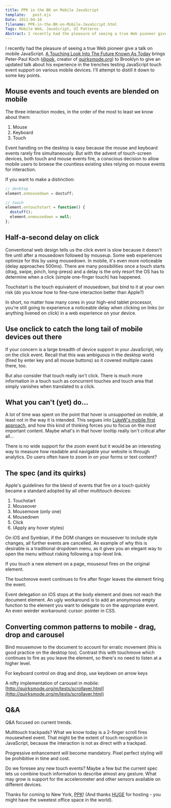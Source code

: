 ```yaml
---
title: PPK in the BK on Mobile JavaScript
template:   post.ejs
Date: 2011-04-16	
filename: PPK-in-the-BK-on-Mobile-JavaScript.html
Tags: Mobile Web, JavaScript, UI Patterns
Abstract: I recently had the pleasure of seeing a true Web pioneer give a talk on mobile JavaScript. A Touching Look Into The Future Known As Today brings Peter-Paul Koch (@ppk, creator of quirksmode.org) to Brooklyn to give an updated talk about his experience in the trenches testing JavaScript touch event support on various mobile devices. I'll attempt to distill it down to some key points.
---
```


I recently had the pleasure of seeing a true Web pioneer give a talk on
mobile JavaScript. [A Touching Look Into The Future Known As
Today](http://www.meetup.com/doctype-html/events/17057021/) brings
Peter-Paul Koch ([@ppk](http://twitter.com/PPK), creator of
[quirksmode.org](http://www.quirksmode.org/)) to Brooklyn to give an
updated talk about his experience in the trenches testing JavaScript
touch event support on various mobile devices. I'll attempt to distill
it down to some key points.

## Mouse events and touch events are blended on mobile

The three interaction modes, in the order of the most to least we know
about them:

1.  Mouse
2.  Keyboard
3.  Touch

Event handling on the desktop is easy because the mouse and keyboard
events rarely fire simultaneously. But with the advent of touch-screen
devices, both touch and mouse events fire, a conscious decision to allow
mobile users to browse the countless existing sites relying on mouse
events for interaction.

If you want to make a distinction:

```javascript
// desktop
element.onmousedown = dostuff;

// touch
element.ontouchstart = function() {
  dostuff();
  element.onmousedown = null;
};
```

## Half-a-second delay on click

Conventional web design tells us the click event is slow because it
doesn't fire until after a mousedown followed by mouseup. Some web
experiences optimize for this by using mousedown. In mobile, it's even
more noticeable (delay approaches 500ms). There are many possibilities
once a touch starts (drag, swipe, pinch, long-press) and a delay is the
only resort the OS has to determine when a click (simple one-finger
touch) has happened.

Touchstart is the touch equivalent of mousedown, but bind to it at your
own risk (do you know how to fine-tune interaction better than Apple?)

In short, no matter how many cores in your high-end tablet processor,
you're still going to experience a noticeable delay when clicking on
links (or anything livened on click) in a web experience on your device.

## Use onclick to catch the long tail of mobile devices out there

If your concern is a large breadth of device support in your JavaScript,
rely on the click event. Recall that this was ambiguous in the desktop
world (fired by enter key and all mouse buttons) so it covered multiple
cases there, too.

But also consider that touch really isn't click. There is much more
information in a touch such as concurrent touches and touch area that
simply vanishes when translated to a click.

## What you can't (yet) do…

A lot of time was spent on the point that hover is unsupported on
mobile, at least not in the way it is intended. This segues into
[LukeW's mobile first approach](http://www.lukew.com/ff/entry.asp?933),
and how this kind of thinking forces you to focus on the most important
content. Maybe what's in that hover tooltip really isn't critical after
all...

There is no wide support for the zoom event but it would be an
interesting way to measure how readable and navigable your website is
through analytics. Do users often have to zoom in on your forms or text
content?

## The spec (and its quirks)

Apple's guidelines for the blend of events that fire on a touch quickly
became a standard adopted by all other multitouch devices:

1.  Touchstart
2.  Mouseover
3.  Mousemove (only one)
4.  Mousedown
5.  Click
6.  (Apply any hover styles)

On iOS and Symbian, if the DOM changes on mouseover to include style
changes, all further events are cancelled. An example of why this is
desirable is a traditional dropdown menu, as it gives you an elegant way
to open the menu without risking following a top-level link.

If you touch a new element on a page, mouseout fires on the original
element.

The touchmove event continues to fire after finger leaves the element
firing the event.

Event delegation on iOS stops at the body element and does not reach the
document element. An ugly workaround is to add an anonymous empty
function to the element you want to delegate to on the appropriate
event. An even weirder workaround: cursor: pointer in CSS.

## Converting common patterns to mobile - drag, drop and carousel

Bind mousemove to the document to account for erratic movement (this is
good practice on the desktop too). Contrast this with touchmove which
continues to fire as you leave the element, so there's no need to listen
at a higher level.

For keyboard control on drag and drop, use keydown on arrow keys

A nifty implementation of carousel in mobile:
[http://quirksmode.org/m/tests/scrollayer.html](http://quirksmode.org/m/tests/scrollayer.html)

## Q&A

Q&A focused on current trends.

Multitouch trackpads? What we know today is a 2-finger scroll fires
mousewheel event. That might be the extent of touch recognition in
JavaScript, because the interaction is not as direct with a trackpad.

Progressive enhancement will become mandatory. Pixel perfect styling
will be prohibitive in time and cost.

Do we foresee any new touch events? Maybe a few but the current spec
lets us combine touch information to describe almost any gesture. What
may grow is support for the accelerometer and other sensors available on
different devices.

Thanks for coming to New York, [PPK](http://twitter.com/ppk)! (And
thanks [HUGE](http://www.twitter.com/hugeinc) for hosting - you might
have the sweetest office space in the world).
